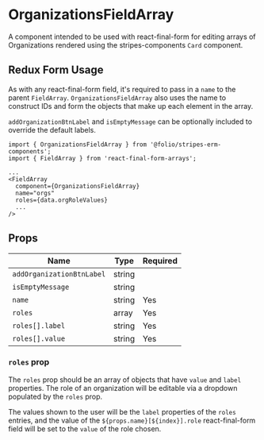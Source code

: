 # OrganizationsFieldArray

A component intended to be used with react-final-form for editing arrays of Organizations rendered
using the stripes-components `Card` component.

## Redux Form Usage

As with any react-final-form field, it's required to pass in a `name` to the parent `FieldArray`. `OrganizationsFieldArray` also uses the name to construct IDs and form the objects that make up each element in the array.

`addOrganizationBtnLabel` and `isEmptyMessage` can be optionally included to override the default labels.

```
import { OrganizationsFieldArray } from '@folio/stripes-erm-components';
import { FieldArray } from 'react-final-form-arrays';

...
<FieldArray
  component={OrganizationsFieldArray}
  name="orgs"
  roles={data.orgRoleValues}
  ...
/>
```

## Props

| Name | Type | Required |
--- | --- | --- |
| `addOrganizationBtnLabel` | string | |
| `isEmptyMessage` | string | |
| `name` | string | Yes |
| `roles` | array | Yes |
| `roles[].label` | string | Yes |
| `roles[].value` | string | Yes |

### `roles` prop

The `roles` prop should be an array of objects that have `value` and `label` properties. The role of an organization will be editable via a dropdown populated by the `roles` prop.

The values shown to the user will be the `label` properties of the `roles` entries, and the value of the `${props.name}[${index}].role` react-final-form field will be set to the `value` of the role chosen.
